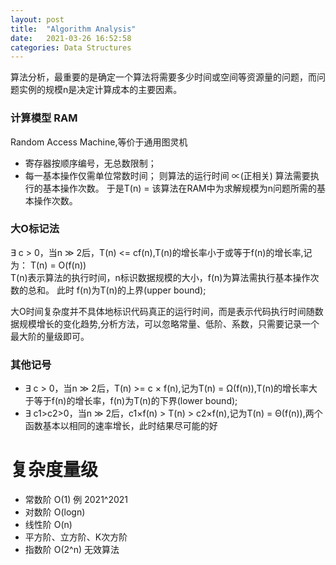 ```yaml
---
layout: post
title:  "Algorithm Analysis"
date:   2021-03-26 16:52:58
categories: Data Structures
---
```


算法分析，最重要的是确定一个算法将需要多少时间或空间等资源量的问题，而问题实例的规模n是决定计算成本的主要因素。
### 计算模型 RAM 
Random Access Machine,等价于通用图灵机
* 寄存器按顺序编号，无总数限制；
* 每一基本操作仅需单位常数时间；
则算法的运行时间 ∝(正相关) 算法需要执行的基本操作次数。
于是T(n) = 该算法在RAM中为求解规模为n问题所需的基本操作次数。

### 大O标记法

∃ c > 0，当n ≫ 2后，T(n) <= cf(n),T(n)的增长率小于或等于f(n)的增长率,记为： 
T(n) = O(f(n))  
T(n)表示算法的执行时间，n标识数据规模的大小，f(n)为算法需执行基本操作次数的总和。
此时 f(n)为T(n)的上界(upper bound);

大O时间复杂度并不具体地标识代码真正的运行时间，而是表示代码执行时间随数据规模增长的变化趋势,分析方法，可以忽略常量、低阶、系数，只需要记录一个最大阶的量级即可。



### 其他记号
* ∃ c > 0，当n ≫ 2后，T(n) >= c × f(n),记为T(n) = Ω(f(n)),T(n)的增长率大于等于f(n)的增长率，f(n)为T(n)的下界(lower bound);
* ∃ c1>c2>0，当n ≫ 2后，c1×f(n) > T(n) > c2×f(n),记为T(n) = Θ(f(n)),两个函数基本以相同的速率增长，此时结果尽可能的好




# 复杂度量级
* 常数阶 O(1)  例 2021^2021
* 对数阶 O(logn)
* 线性阶 O(n)
* 平方阶、立方阶、K次方阶
* 指数阶 O(2^n)  无效算法



